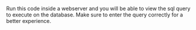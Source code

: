 Run this code inside a webserver and you will be able to view the sql query to execute on the database.
Make sure to enter the query correctly for a better experience.
